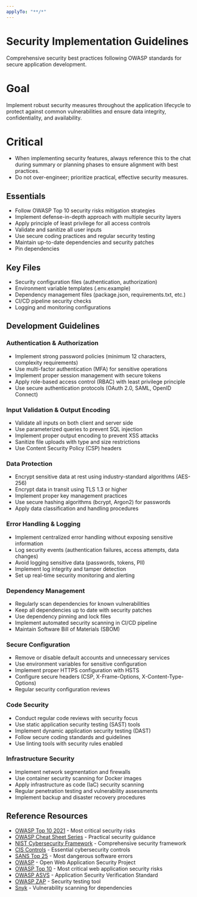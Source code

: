 ```yaml
---
applyTo: "**/*"
---
```


# Security Implementation Guidelines
Comprehensive security best practices following OWASP standards for secure application development.

# Goal
Implement robust security measures throughout the application lifecycle to protect against common vulnerabilities and ensure data integrity, confidentiality, and availability.

# Critical
- When implementing security features, always reference this to the chat during summary or planning phases to ensure alignment with best practices.
- Do not over-engineer; prioritize practical, effective security measures.

## Essentials
- Follow OWASP Top 10 security risks mitigation strategies
- Implement defense-in-depth approach with multiple security layers
- Apply principle of least privilege for all access controls
- Validate and sanitize all user inputs
- Use secure coding practices and regular security testing
- Maintain up-to-date dependencies and security patches
- Pin dependencies


## Key Files
- Security configuration files (authentication, authorization)
- Environment variable templates (.env.example)
- Dependency management files (package.json, requirements.txt, etc.)
- CI/CD pipeline security checks
- Logging and monitoring configurations

## Development Guidelines

### Authentication & Authorization
- Implement strong password policies (minimum 12 characters, complexity requirements)
- Use multi-factor authentication (MFA) for sensitive operations
- Implement proper session management with secure tokens
- Apply role-based access control (RBAC) with least privilege principle
- Use secure authentication protocols (OAuth 2.0, SAML, OpenID Connect)

### Input Validation & Output Encoding
- Validate all inputs on both client and server side
- Use parameterized queries to prevent SQL injection
- Implement proper output encoding to prevent XSS attacks
- Sanitize file uploads with type and size restrictions
- Use Content Security Policy (CSP) headers

### Data Protection
- Encrypt sensitive data at rest using industry-standard algorithms (AES-256)
- Encrypt data in transit using TLS 1.3 or higher
- Implement proper key management practices
- Use secure hashing algorithms (bcrypt, Argon2) for passwords
- Apply data classification and handling procedures

### Error Handling & Logging
- Implement centralized error handling without exposing sensitive information
- Log security events (authentication failures, access attempts, data changes)
- Avoid logging sensitive data (passwords, tokens, PII)
- Implement log integrity and tamper detection
- Set up real-time security monitoring and alerting

### Dependency Management
- Regularly scan dependencies for known vulnerabilities
- Keep all dependencies up to date with security patches
- Use dependency pinning and lock files
- Implement automated security scanning in CI/CD pipeline
- Maintain Software Bill of Materials (SBOM)

### Secure Configuration
- Remove or disable default accounts and unnecessary services
- Use environment variables for sensitive configuration
- Implement proper HTTPS configuration with HSTS
- Configure secure headers (CSP, X-Frame-Options, X-Content-Type-Options)
- Regular security configuration reviews

### Code Security
- Conduct regular code reviews with security focus
- Use static application security testing (SAST) tools
- Implement dynamic application security testing (DAST)
- Follow secure coding standards and guidelines
- Use linting tools with security rules enabled

### Infrastructure Security
- Implement network segmentation and firewalls
- Use container security scanning for Docker images
- Apply infrastructure as code (IaC) security scanning
- Regular penetration testing and vulnerability assessments
- Implement backup and disaster recovery procedures

## Reference Resources
- [OWASP Top 10 2021](https://owasp.org/Top10/) - Most critical security risks
- [OWASP Cheat Sheet Series](https://cheatsheetseries.owasp.org/) - Practical security guidance
- [NIST Cybersecurity Framework](https://www.nist.gov/cyberframework) - Comprehensive security framework
- [CIS Controls](https://www.cisecurity.org/controls) - Essential cybersecurity controls
- [SANS Top 25](https://www.sans.org/top25-software-errors/) - Most dangerous software errors
- [OWASP](https://owasp.org/) - Open Web Application Security Project
- [OWASP Top 10](https://owasp.org/www-project-top-ten/) - Most critical web application security risks
- [OWASP ASVS](https://owasp.org/www-project-application-security-verification-standard/) - Application Security Verification Standard
- [OWASP ZAP](https://owasp.org/www-project-zap/) - Security testing tool
- [Snyk](https://snyk.io/) - Vulnerability scanning for dependencies
